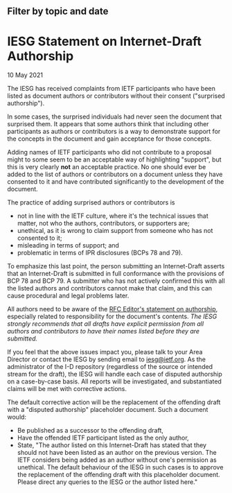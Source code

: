 Filter by topic and date
------------------------

IESG Statement on Internet-Draft Authorship
===========================================

10 May 2021

The IESG has received complaints from IETF participants who have been listed as document authors or contributors without their consent ("surprised authorship").

In some cases, the surprised individuals had never seen the document that surprised them. It appears that some authors think that including other participants as authors or contributors is a way to demonstrate support for the concepts in the document and gain acceptance for those concepts.

Adding names of IETF participants who did not contribute to a proposal might to some seem to be an acceptable way of highlighting "support", but this is very clearly **not** an acceptable practice. No one should ever be added to the list of authors or contributors on a document unless they have consented to it and have contributed significantly to the development of the document.

The practice of adding surprised authors or contributors is

* not in line with the IETF culture, where it's the technical issues that matter, not who the authors, contributors, or supporters are;
* unethical, as it is wrong to claim support from someone who has not consented to it;
* misleading in terms of support; and
* problematic in terms of IPR disclosures (BCPs 78 and 79).

To emphasize this last point, the person submitting an Internet-Draft asserts that an Internet-Draft is submitted in full conformance with the provisions of BCP 78 and BCP 79. A submitter who has not actively confirmed this with all the listed authors and contributors cannot make that claim, and this can cause procedural and legal problems later.

All authors need to be aware of the [​RFC Editor's statement on authorship](https://mailarchive.ietf.org/arch/msg/rfc-interest/SHM7dHZd_S1a-CkW2JCBvxdKmcs/), especially related to responsibility for the document's contents. *The IESG strongly recommends that all drafts have explicit permission from all authors and contributors to have their names listed before they are submitted.*

If you feel that the above issues impact you, please talk to your Area Director or contact the IESG by ​sending email to [<iesg@ietf.org>](mailto:iesg@ietf.org). As the administrator of the I-D repository (regardless of the source or intended stream for the draft), the IESG will handle each case of disputed authorship on a case-by-case basis. All reports will be investigated, and substantiated claims will be met with corrective actions.

The default corrective action will be the replacement of the offending draft with a "disputed authorship" placeholder document. Such a document would:

* Be published as a successor to the offending draft,
* Have the offended IETF participant listed as the only author,
* State, "The author listed on this Internet-Draft has stated that they should not have been listed as an author on the previous version. The IETF considers being added as an author without one's permission as unethical. The default behaviour of the IESG in such cases is to approve the replacement of the offending draft with this placeholder document. Please direct any queries to the IESG or the author listed here."
